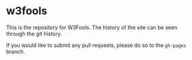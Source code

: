 w3fools
=======

This is the repository for W3Fools.
The history of the site can be seen through the git history.

If you would like to submit any pull requests, please do so to the `gh-pages` branch.
